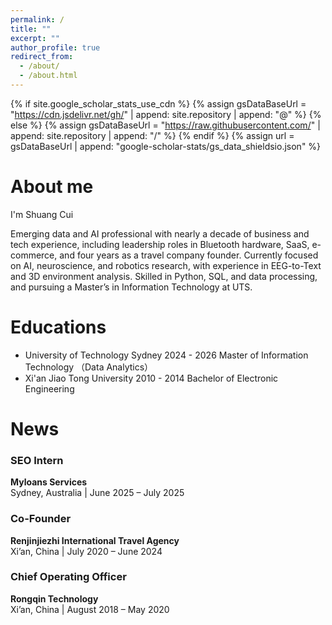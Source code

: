 ```yaml
---
permalink: /
title: ""
excerpt: ""
author_profile: true
redirect_from: 
  - /about/
  - /about.html
---
```


{% if site.google_scholar_stats_use_cdn %}
{% assign gsDataBaseUrl = "https://cdn.jsdelivr.net/gh/" | append: site.repository | append: "@" %}
{% else %}
{% assign gsDataBaseUrl = "https://raw.githubusercontent.com/" | append: site.repository | append: "/" %}
{% endif %}
{% assign url = gsDataBaseUrl | append: "google-scholar-stats/gs_data_shieldsio.json" %}

<span class='anchor' id='about-me'></span>
# About me
I'm Shuang Cui

Emerging data and AI professional with nearly a decade of business and tech experience, including leadership roles in Bluetooth hardware, SaaS, e-commerce, and four years as a travel company founder. Currently focused on AI, neuroscience, and robotics research, with experience in EEG-to-Text and 3D environment analysis. Skilled in Python, SQL, and data processing, and pursuing a Master’s in Information Technology at UTS.

# Educations
- University of Technology Sydney                       2024 - 2026
Master of Information Technology （Data Analytics）
- Xi'an Jiao Tong University                                    2010 - 2014
Bachelor of Electronic Engineering

<span class='anchor' id='educations'></span>
# News
### SEO Intern  
**Myloans Services**  
Sydney, Australia | June 2025 – July 2025  

### Co-Founder  
**Renjinjiezhi International Travel Agency**  
Xi’an, China | July 2020 – June 2024  

### Chief Operating Officer  
**Rongqin Technology**  
Xi’an, China | August 2018 – May 2020  
